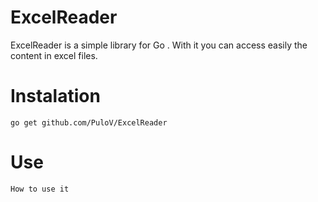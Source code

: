 ExcelReader
===========

ExcelReader is a simple library for Go .  With it you can access easily the content in excel files.

 Instalation
===========
```go get github.com/PuloV/ExcelReader```

 Use
===========
```How to use it```
